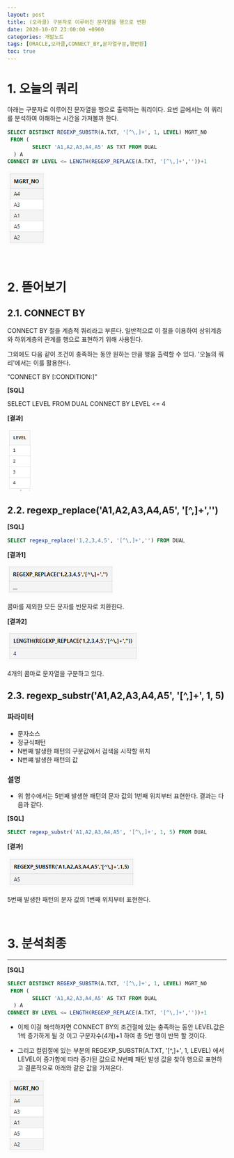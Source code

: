 ```yaml
---
layout: post
title: (오라클) 구분자로 이루어진 문자열을 행으로 변환
date: 2020-10-07 23:00:00 +0900
categories: 개발노트
tags: [ORACLE,오라클,CONNECT_BY,문자열구분,행변환]
toc: true
---
```


# 1. 오늘의 쿼리

아래는 구분자로 이루어진 문자열을 행으로 출력하는 쿼리이다.
요번 글에서는 이 쿼리를 분석하여 이해하는 시간을 가져볼까 한다.

```SQL
SELECT DISTINCT REGEXP_SUBSTR(A.TXT, '[^\,]+', 1, LEVEL) MGRT_NO
 FROM (
        SELECT 'A1,A2,A3,A4,A5' AS TXT FROM DUAL
  ) A
CONNECT BY LEVEL <= LENGTH(REGEXP_REPLACE(A.TXT, '[^\,]+',''))+1  
```

![실행결과](/assets/article_images/2020-10-07-note-oralce-split-text-convert-to-row/note-main.png)

<br/>

# 2. 뜯어보기

## 2.1. CONNECT BY

CONNECT BY 절을 계층적 쿼리라고 부른다. 
일반적으로 이 절을 이용하여 상위계층와 하위계층의 관계를 행으로 표현하기 위해 사용된다.

그외에도 다음 같이 조건이 충족하는 동안 원하는 만큼 행을 출력할 수 있다.
'오늘의 쿼리'에서는 이를 활용한다.

"CONNECT BY [:CONDITION:]"

**[SQL]**

 SELECT LEVEL FROM DUAL CONNECT BY LEVEL <= 4

**[결과]**

![CONNECT BY LEVEL 결과](/assets/article_images/2020-10-07-note-oralce-split-text-convert-to-row/note-result-connect-by.png)

## 2.2. regexp_replace('A1,A2,A3,A4,A5', '[^\,]+','')

**[SQL]**
```SQL
SELECT regexp_replace('1,2,3,4,5', '[^\,]+','') FROM DUAL
```

**[결과1]**

![REGEXP_REPLCE 실행결과](/assets/article_images/2020-10-07-note-oralce-split-text-convert-to-row/note-result-regexp_replace.png)


콤마를 제외한 모든 문자를 빈문자로 치환한다.


**[결과2]**

![REGEXP_REPLCE 실행결과](/assets/article_images/2020-10-07-note-oralce-split-text-convert-to-row/note-result-regexp_replace-length.png)

4개의 콤마로 문자열을 구분하고 있다.

## 2.3. regexp_substr('A1,A2,A3,A4,A5', '[^\,]+', 1, 5)


### 파라미터 ###

- 문자소스
- 정규식패턴
- N번째 발생한 패턴의 구분값에서 검색을 시작할 위치
- N번쨰 발생한 패턴의 값

### 설명 ###
- 위 함수에서는 5번째 발생한 패턴의 문자 값의 1번째 위치부터 표현한다.
결과는 다음과 같다.

**[SQL]**

```SQL
SELECT regexp_substr('A1,A2,A3,A4,A5', '[^\,]+', 1, 5) FROM DUAL
```

**[결과]**

![REGEXP_SUBSTR 실행결과](/assets/article_images/2020-10-07-note-oralce-split-text-convert-to-row/note-result-regexp_substr.png)

5번째 발생한 패턴의 문자 값의 1번째 위치부터 표현한다.

<br/>           

# 3. 분석최종 #

<hr/>

**[SQL]**

```SQL
SELECT DISTINCT REGEXP_SUBSTR(A.TXT, '[^\,]+', 1, LEVEL) MGRT_NO
 FROM (
        SELECT 'A1,A2,A3,A4,A5' AS TXT FROM DUAL
  ) A
CONNECT BY LEVEL <= LENGTH(REGEXP_REPLACE(A.TXT, '[^\,]+',''))+1    
```

- 이제 이걸 해석하자면 CONNECT BY의 조건절에 있는 충족하는 동안 LEVEL값은 1씩 증가하게 될 것 이고 구분자수(4개)+1 하여 총 5번 행이 반복 할 것이다.

- 그리고 컬럼절에 있는 부분의 REGEXP_SUBSTR(A.TXT, '[^\,]+', 1, LEVEL) 에서 LEVEL이 증가함에 따라 
증가된 값으로 N번째 패턴 발생 값을 찾아 행으로 표현하고 결론적으로 아래와 같은 값을 가져온다.

![실행결과](/assets/article_images/2020-10-07-note-oralce-split-text-convert-to-row/note-main.png)

  

